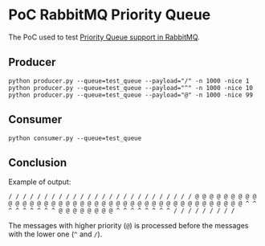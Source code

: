 # PoC RabbitMQ Priority Queue

The PoC used to test [Priority Queue support in RabbitMQ](https://www.rabbitmq.com/priority.html).

## Producer

```
python producer.py --queue=test_queue --payload="/" -n 1000 -nice 1
python producer.py --queue=test_queue --payload="^" -n 1000 -nice 10
python producer.py --queue=test_queue --payload="@" -n 1000 -nice 99
```

## Consumer

```
python consumer.py --queue=test_queue
```

## Conclusion

Example of output:

```
/ / / / / / / / / / / / / / / / / / / / / / / / / / @ @ @ @ @ @ @ @ @ @ @ @ @ @ @ @ @ @ @ @ @ @ @ @ @ @ @ @ @ @ @ @ @ @ @ @ @ @ @ @ @ @ ^ ^ ^ ^ ^ ^ ^ ^ ^ @ @ @ @ @ @ @ @ ^ ^ ^ ^ ^ ^ ^ ^ / / / / / / / / /
```

The messages with higher priority (`@`) is processed before the messages with the lower one (`^` and `/`).

